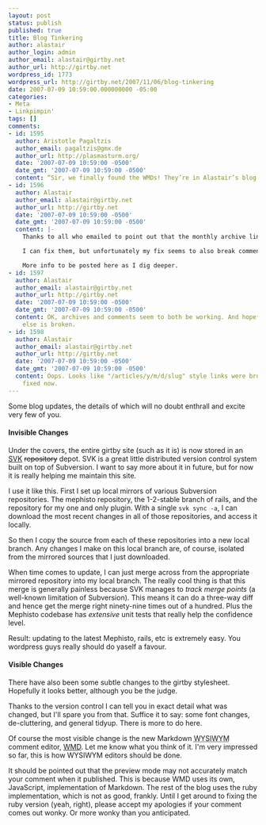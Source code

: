 ```yaml
---
layout: post
status: publish
published: true
title: Blog Tinkering
author: alastair
author_login: admin
author_email: alastair@girtby.net
author_url: http://girtby.net
wordpress_id: 1773
wordpress_url: http://girtby.net/2007/11/06/blog-tinkering
date: 2007-07-09 10:59:00.000000000 -05:00
categories:
- Meta
- Linkpimpin'
tags: []
comments:
- id: 1595
  author: Aristotle Pagaltzis
  author_email: pagaltzis@gmx.de
  author_url: http://plasmasturm.org/
  date: '2007-07-09 10:59:00 -0500'
  date_gmt: '2007-07-09 10:59:00 -0500'
  content: “Sir, we finally found the WMDs! They’re in Alastair’s blog.”
- id: 1596
  author: Alastair
  author_email: alastair@girtby.net
  author_url: http://girtby.net
  date: '2007-07-09 10:59:00 -0500'
  date_gmt: '2007-07-09 10:59:00 -0500'
  content: |-
    Thanks to all who emailed to point out that the monthly archive links are broken. You'll each be getting a $1000 reward for your diligence.

    I can fix them, but unfortunately my fix seems to also break comments. But only on the production server, not on my local server. Such are the mysteries of the Mephisto dispatcher I suppose.

    More info to be posted here as I dig deeper.
- id: 1597
  author: Alastair
  author_email: alastair@girtby.net
  author_url: http://girtby.net
  date: '2007-07-09 10:59:00 -0500'
  date_gmt: '2007-07-09 10:59:00 -0500'
  content: OK, archives and comments seem to both be working. And hopefully nothing
    else is broken.
- id: 1598
  author: Alastair
  author_email: alastair@girtby.net
  author_url: http://girtby.net
  date: '2007-07-09 10:59:00 -0500'
  date_gmt: '2007-07-09 10:59:00 -0500'
  content: Oops. Looks like "/articles/y/m/d/slug" style links were broken. Hopefully
    fixed now.
---
```

Some blog updates, the details of which will no doubt enthrall and excite very few of you.

#### Invisible Changes

Under the covers, the entire girtby site (such as it is) is now stored in an [SVK](http://svk.bestpractical.com/view/HomePage) <del>repository</del> depot. SVK is a great little distributed version control system built on top of Subversion. I want to say more about it in future, but for now it is really helping me maintain this site.

I use it like this. First I set up local mirrors of various Subversion repositories. The mephisto repository, the 1-2-stable branch of rails, and the repository for my one and only plugin. With a single `svk sync -a`, I can download the most recent changes in all of those repositories, and access it locally.

So then I copy the source from each of these repositories into a new local branch. Any changes I make on this local branch are, of course, isolated from the mirrored sources that I just downloaded.

When time comes to update, I can just merge across from the appropriate mirrored repository into my local branch. The really cool thing is that this merge is generally painless because SVK manages to *track merge points* (a well-known limitation of Subversion). This means it can do a three-way diff and hence get the merge right ninety-nine times out of a hundred. Plus the Mephisto codebase has *extensive* unit tests that really help the confidence level.

Result: updating to the latest Mephisto, rails, etc is extremely easy. You wordpress guys really should do yaself a favour.

#### Visible Changes

There have also been some subtle changes to the girtby stylesheet. Hopefully it looks better, although you be the judge.

Thanks to the version control I can tell you in exact detail what was changed, but I'll spare you from that. Suffice it to say: some font changes, de-cluttering, and general tidyup. There is more to do here.

Of course the most visible change is the new Markdown <acronym title="What You See Is What You Mean">WYSIWYM</acronym> comment editor, [WMD](http://wmd-editor.com/). Let me know what you think of it. I'm very impressed so far, this is how WYSIWYM editors should be done.

It should be pointed out that the preview mode may not accurately match your comment when it published. This is because WMD uses its own, JavaScript, implementation of Markdown. The rest of the blog uses the ruby implementation, which is not as good, frankly. Until I get around to fixing the ruby version (yeah, right), please accept my apologies if your comment comes out wonky. Or more wonky than you anticipated.

